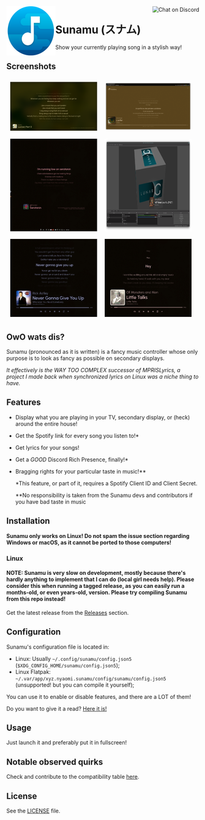 <img alt="Logo" src="assets/icons/icon.svg" width="128px" height="128px" align="left"/>
<a href="https://discord.gg/cnkMUu9Z7b"><img alt="Chat on Discord" align="right" src="https://img.shields.io/discord/1002639896600645732?color=blue&label=Chat%20on%20Discord&logo=discord&logoColor=white&style=for-the-badge"></a>

# Sunamu (スナム)
Show your currently playing song in a stylish way!

## Screenshots

<div style="display: flex; justify-items: space-between; flex-wrap: wrap; width: 100%">
<img alt="Lyrics preview" src="assets/preview_lyrics.png" style="width: 45%; height: auto; margin: 2%" />
<img alt="Browser preview" src="assets/preview_browser.png" style="width: 45%; height: auto; margin: 2%" />
<img alt="Widget preview" src="assets/preview_widget.png" style="width: 45%; height: auto; margin: 2%" />
<img alt="OBS source preview" src="assets/preview_obs.png" style="width: 45%; height: auto; margin: 2%" />
<img alt="Sunamu will never gonna give you up" src="assets/preview_widget_2.png" style="width: 45%; height: auto; margin: 2%" />
<img alt="Hey!" src="assets/preview_widget_3.png" style="width: 45%; height: auto; margin: 2%" />

</div>

## OwO wats dis?

Sunamu (pronounced as it is written) is a fancy music controller whose only purpose is to look as fancy as possible on secondary displays.

_It effectively is the WAY TOO COMPLEX successor of MPRISLyrics, a project I made back when synchronized lyrics on Linux was a niche thing to have._

## Features

- Display what you are playing in your TV, secondary display, or (heck) around the entire house!
- Get the Spotify link for every song you listen to!*
- Get lyrics for your songs!
- Get a _GOOD_ Discord Rich Presence, finally!*
- Bragging rights for your particular taste in music!**

  *This feature, or part of it, requires a Spotify Client ID and Client Secret.

  **No responsibility is taken from the Sunamu devs and contributors if you have bad taste in music

## Installation

**Sunamu only works on Linux! Do not spam the issue section regarding Windows or macOS, as it cannot be ported to those computers!**

### Linux

#### NOTE: Sunamu is very slow on development, mostly because there's hardly anything to implement that I can do (local girl needs help). Please consider this when running a tagged release, as you can easily run a months-old, or even years-old, version. Please try compiling Sunamu from this repo instead!

Get the latest release from the [Releases](https://github.com/NyaomiDEV/Sunamu/releases/latest) section.

## Configuration

Sunamu's configuration file is located in:
- Linux: Usually `~/.config/sunamu/config.json5` (`$XDG_CONFIG_HOME/sunamu/config.json5`);
- Linux Flatpak: `~/.var/app/xyz.nyaomi.sunamu/config/sunamu/config.json5` (unsupported! but you can compile it yourself);

You can use it to enable or disable features, and there are a LOT of them!

Do you want to give it a read? [Here it is!](assets/config.json5)

## Usage

Just launch it and preferably put it in fullscreen!

## Notable observed quirks

Check and contribute to the compatibility table [here](COMPATIBILITY.md).

## License

See the [LICENSE](LICENSE) file.
